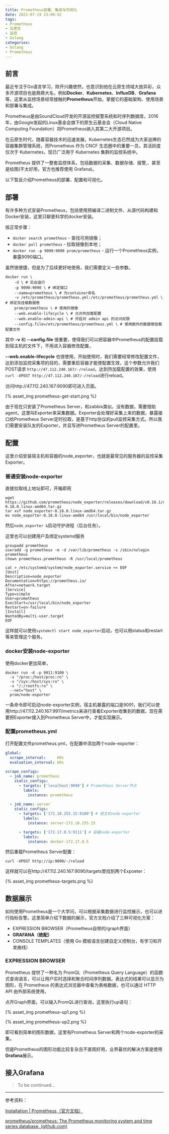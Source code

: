 ```yaml
---
title: Prometheus部署、集成与可视化
date: 2021-07-19 23:09:52
tags: 
- Prometheus
- 云原生
- 监控
- Golang
categories: 
- Golang
- Prometheus
---
```


## 前言

最近专注于Go语言学习，除开兴趣使然，也意识到他在云原生领域大放异彩，众多开源项目也是鼎鼎大名，例如**Docker**、**Kubernetes**、**InfluxDB**、**Grafana**等，这里从监控场景经常接触的**Prometheus**开始，掌握它的基础架构、使用场景和部署与集成。

Prometheus是由SoundCloud开发的开源监控报警系统和时序列数据库，2016年，由Google发起的Linux基金会旗下的原生云基金会（Cloud Native Computing Foundation）将Prometheus纳入其第二大开源项目。

在云原生时代，随着容器技术的迅速发展，Kubernetes生态已然成为大家追捧的容器集群管理系统，而Prometheus 作为 CNCF 生态圈中的重要一员，其活跃度仅次于 Kubernetes，现已广泛用于 Kubernetes 集群的监控系统中。

Prometheus 提供了一整套监控体系，包括数据的采集、数据存储、报警,、甚至是绘图(不太好用，官方也推荐使用 Grafana)。

以下暂且介绍Prometheus的部署、配置和可视化。

<!-- more -->

## 部署

有许多种方式安装Prometheus，包括使用预编译二进制文件、从源代码构建和Docker安装，这里只聊更科学的docker安装。

按正常步骤：

- `docker search prometheus` - 查找可用镜像；
- `docker pull prometheus` - 拉取镜像到本地；
- `docker run -p 9090:9090 prom/prometheus` - 运行一个Prometheus实例，暴露9090端口。

虽然很便捷，但是为了后续更好地使用，我们需要定义一些参数。

```shell
docker run \
	-d \ # 后台运行
	-p 9090:9090 \ # 绑定端口
	--name=prometheus \ # 为container命名
	-v /etc/prometheus/prometheus.yml:/etc/prometheus/prometheus.yml \ # 绑定及挂载数据卷
	prom/prometheus \ # 使用的镜像 
	--web.enable-lifecycle \ # 允许热加载配置
	--web.enable-admin-api \ # 开启对 admin api 的访问权限
	--config.file=/etc/prometheus/prometheus.yml \ # 使用额外的数据卷挂载配置文件
```

其中 **-v** 和  **--config.file** 很重要，使得我们可以把容器中Prometheus的配置挂载到宿主机的文件下，不用进入容器修改配置，

**--web.enable-lifecycle** 也很使用，开始使用时，我们需要经常修改配置文件，达到添加监控采集项的目的，需要重启容器才能使配置生效，这个参数允许我们POST请求 `http://47.112.240.167/-/reload`，达到热加载配置的效果，使用`curl -XPOST http://47.112.240.167/-/reload`进行reload。

访问http://47.112.240.167:9090即可进入页面。

{% asset_img prometheus-get-start.png %}

由于现在只安装了Prometheus Server，和zabbix类似，没有数据，需要借助agent，这里叫Exporter来采集数据。Exporter会处理好采集上来的数据，暴露接口给Prometheus Server定时拉取，是基于http协议的pull监控采集方式。所以我们需要安装队友的Exporter，并且写进Prometheus Server的配置里。

## 配置

这里介绍安装宿主机和容器的node_exporter，也就是最常见的服务器的监控采集Exporter。

### 普通安装node-exporter

直接拉取线上地址即可，开箱即用

```shell
wget https://github.com/prometheus/node_exporter/releases/download/v0.18.1/node_exporter-0.18.0.linux-amd64.tar.gz
tar xvf node_exporter-0.18.0.linux-amd64.tar.gz
mv node_exporter-0.18.0.linux-amd64 /usr/local/bin/node_exporter
```

然后`node_exporter &`启动守护进程（后台任务）。

这里也可以创建用户及绑定systemd服务

```shell
groupadd prometheus
useradd -g prometheus -m -d /var/lib/prometheus -s /sbin/nologin prometheus
chown prometheus.prometheus -R /usr/local/prometheus
```

```shell
cat > /etc/systemd/system/node_exporter.service << EOF
[Unit]
Description=node_exporter
Documentation=https://prometheus.io/
After=network.target
[Service]
Type=simple
User=prometheus
ExecStart=/usr/local/bin/node_exporter
Restart=on-failure
[Install]
WantedBy=multi-user.target
EOF
```

这样就可以使用`systemctl start node_exporter`启动，也可以用status和restart等来管理这个服务。

### docker安装node-exporter

使用docker更加简单，

```shell
docker run -d -p 9911:9100 \
  -v "/proc:/host/proc:ro" \
  -v "/sys:/host/sys:ro" \
  -v "/:/rootfs:ro" \
  --net="host" \
  prom/node-exporter
```

一条命令即可启动node-exporter实例，宿主机暴露的端口是9091，我们可以使用http://47.112.240.167:9911/metrics来进行查看Exporter收集到的数据，现在需要把Exporter接入到Prometheus Server中，才能实现展示。

### 配置prometheus.yml

打开配置文件prometheus.yml，在配置中添加两个node-exporter：

```yaml
global:
  scrape_interval:     60s
  evaluation_interval: 60s
 
scrape_configs:
  - job_name: prometheus
    static_configs:
      - targets: ['localhost:9090'] # Prometheus Server节点
        labels:
          instance: prometheus
 
  - job_name: server
    static_configs:
      - targets: ['172.18.255.15:9100'] # 宿主机node-exporter
        labels:
          instance: server-172.18.255.15

      - targets: ['172.17.0.5:9111'] # 容器node-exporter
        labels:
          instance: docker-172.17.0.5
```

然后重载Prometheus Server配置：

`curl -XPOST http://ip:9090/-/reload`

这样就可以在http://47.112.240.167:9090/targets里找到两个Expoeter：

{% asset_img prometheus-targets.png %}

## 数据展示

如何使用Prometheus是一个大学问，可以根据采集数据进行监控展示，也可以进行指标告警。这里简单介绍下数据的展示，官方文档介绍了三种可视化方案：

- EXPRESSION BROWSER（Prometheus自带的/graph界面）
- **GRAFANA（绝配）**
- CONSOLE TEMPLATES（使用 Go 模板语言创建自定义控制台，有学习和开发曲线）

### EXPRESSION BROWSER

Prometheus 提供了一种名为 PromQL（Prometheus Query Language）的函数式查询语言，可以让用户实时选择和聚合时间序列数据。表达式的结果可以显示为图形，在 Prometheus 的表达式浏览器中查看为表格数据，也可以通过 HTTP API 由外部系统使用。

点开Graph界面，可以输入PromQL进行查询，这里执行up语句：

{% asset_img prometheus-up1.png %}

{% asset_img prometheus-up2.png %}

即可看到简单的图形数据，这里有Prometheus Server和两个node-exporter的采集。

但是Prometheus的图形功能比较复杂且不直观好用，业界最优的解决方案是使用**Grafana**展示。

## 接入Grafana

> To be continued...
>

-----------------

参考资料：

[Installation | Prometheus（官方文档）](https://prometheus.io/docs/prometheus/latest/installation/)

[prometheus/prometheus: The Prometheus monitoring system and time series database. (github.com)](https://github.com/prometheus/prometheus)

